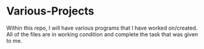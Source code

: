 # Various-Projects
Within this repo, I will have various programs that I have worked on/created.
All of the files are in working condition and complete the task that was given to me.
